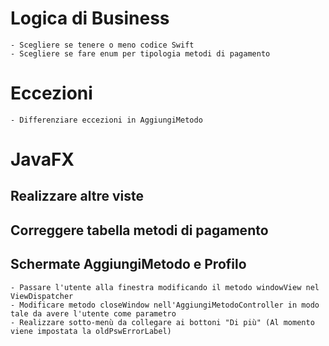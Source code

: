 # Logica di Business
	- Scegliere se tenere o meno codice Swift
	- Scegliere se fare enum per tipologia metodi di pagamento
	
# Eccezioni
	- Differenziare eccezioni in AggiungiMetodo
	
# JavaFX
## Realizzare altre viste

## Correggere tabella metodi di pagamento

## Schermate AggiungiMetodo e Profilo
	- Passare l'utente alla finestra modificando il metodo windowView nel ViewDispatcher
	- Modificare metodo closeWindow nell'AggiungiMetodoController in modo tale da avere l'utente come parametro
	- Realizzare sotto-menù da collegare ai bottoni "Di più" (Al momento viene impostata la oldPswErrorLabel)
	

